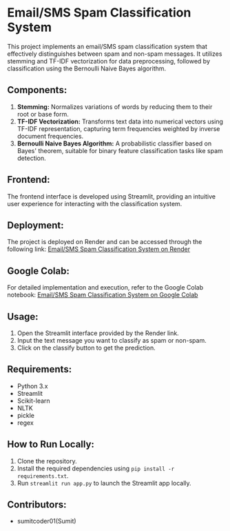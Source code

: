 # Email/SMS Spam Classification System

This project implements an email/SMS spam classification system that effectively distinguishes between spam and non-spam messages. It utilizes stemming and TF-IDF vectorization for data preprocessing, followed by classification using the Bernoulli Naive Bayes algorithm.

## Components:

1. **Stemming:** Normalizes variations of words by reducing them to their root or base form.
2. **TF-IDF Vectorization:** Transforms text data into numerical vectors using TF-IDF representation, capturing term frequencies weighted by inverse document frequencies.
3. **Bernoulli Naive Bayes Algorithm:** A probabilistic classifier based on Bayes' theorem, suitable for binary feature classification tasks like spam detection.

## Frontend:

The frontend interface is developed using Streamlit, providing an intuitive user experience for interacting with the classification system.

## Deployment:

The project is deployed on Render and can be accessed through the following link: [Email/SMS Spam Classification System on Render](https://email-spam-classification-system.onrender.com)

## Google Colab:

For detailed implementation and execution, refer to the Google Colab notebook: [Email/SMS Spam Classification System on Google Colab](https://colab.research.google.com/drive/1RQNPDXyWfnAwxXC_7eo2EvZz_Aoc5MWC?usp=sharing)

## Usage:

1. Open the Streamlit interface provided by the Render link.
2. Input the text message you want to classify as spam or non-spam.
3. Click on the classify button to get the prediction.

## Requirements:

- Python 3.x
- Streamlit
- Scikit-learn
- NLTK
- pickle
- regex

## How to Run Locally:

1. Clone the repository.
2. Install the required dependencies using `pip install -r requirements.txt`.
3. Run `streamlit run app.py` to launch the Streamlit app locally.

## Contributors:

- sumitcoder01(Sumit)